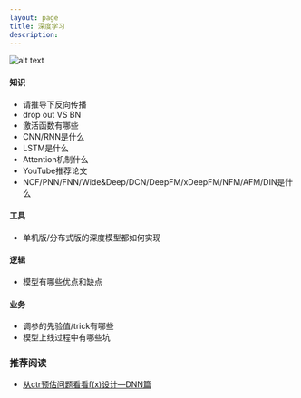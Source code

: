 ```yaml
---
layout: page
title: 深度学习
description:
---
```


![alt text](http://assets.processon.com/chart_image/5c7f3e26e4b02ce2e8836be8.png "deep")


#### 知识

- 请推导下反向传播
- drop out VS BN
- 激活函数有哪些
- CNN/RNN是什么
- LSTM是什么
- Attention机制什么
- YouTube推荐论文
- NCF/PNN/FNN/Wide&Deep/DCN/DeepFM/xDeepFM/NFM/AFM/DIN是什么

#### 工具

- 单机版/分布式版的深度模型都如何实现

#### 逻辑

- 模型有哪些优点和缺点

#### 业务

- 调参的先验值/trick有哪些
- 模型上线过程中有哪些坑


### 推荐阅读
- [从ctr预估问题看看f(x)设计—DNN篇](https://zhuanlan.zhihu.com/p/28202287)
